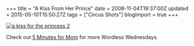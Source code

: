+++
title = "A Kiss From Her Prince"
date = 2008-11-04T19:37:00Z
updated = 2015-05-10T15:50:27Z
tags = ["Circus Shots"]
blogimport = true 
+++

[![a kiss for the princess 2](https://latc.s3.amazonaws.com/wp-content/uploads/2008/11/a-kiss-for-the-princess-2-thumb.jpg)](https://latc.s3.amazonaws.com/wp-content/uploads/2008/11/a-kiss-for-the-princess-2.jpg)  

 

Check out [5 Minutes for Mom](http://www.5minutesformom.com) for more Wordless Wednesdays.

